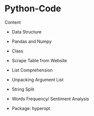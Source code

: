 # Python-Code

Content 

* Data Structure
* Pandas and Numpy
* Class
* Scrape Table from Website
* List Comprehension
* Unpacking Argument List
* String Split
* Words Frequency/ Sentiment Analysis

* Package: hyperopt
